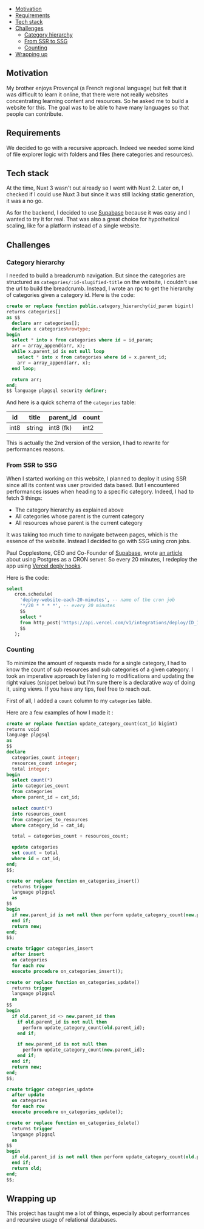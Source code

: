 - [Motivation](#motivation)
- [Requirements](#requirements)
- [Tech stack](#tech-stack)
- [Challenges](#challenges)
  - [Category hierarchy](#category-hierarchy)
  - [From SSR to SSG](#from-ssr-to-ssg)
  - [Counting](#counting)
- [Wrapping up](#wrapping-up)

## Motivation

My brother enjoys Provençal (a French regional language) but felt that it was difficult to learn it online, that there were not really websites concentrating learning content and resources. So he asked me to build a website for this. The goal was to be able to have many languages so that people can contribute.

## Requirements

We decided to go with a recursive approach. Indeed we needed some kind of file explorer logic with folders and files (here categories and resources).

## Tech stack

At the time, Nuxt 3 wasn't out already so I went with Nuxt 2. Later on, I checked if I could use Nuxt 3 but since it was still lacking static generation, it was a no go.

As for the backend, I decided to use [Supabase](https://supabase.com) because it was easy and I wanted to try it for real. That was also a great choice for hypothetical scaling, like for a platform instead of a single website.

## Challenges

### Category hierarchy

I needed to build a breadcrumb navigation. But since the categories are structured as `categories/:id-slugified-title` on the website, i couldn't use the url to build the breadcrumb. Instead, I wrote an rpc to get the hierarchy of categories given a category id. Here is the code:

```sql:category_hierarchy.sql
create or replace function public.category_hierarchy(id_param bigint)
returns categories[]
as $$
  declare arr categories[];
  declare x categories%rowtype;
begin
  select * into x from categories where id = id_param;
  arr = array_append(arr, x);
  while x.parent_id is not null loop
    select * into x from categories where id = x.parent_id;
    arr = array_append(arr, x);
  end loop;

  return arr;
end;
$$ language plpgsql security definer;
```

And here is a quick schema of the `categories` table:

| id   | title  | parent_id | count |
| ---- | ------ | --------- | ----- |
| int8 | string | int8 (fk) | int2  |

This is actually the 2nd version of the version, I had to rewrite for performances reasons.

### From SSR to SSG

When I started working on this website, I planned to deploy it using SSR since all its content was user provided data based. But I encountered performances issues when heading to a specific category. Indeed, I had to fetch 3 things:

- The category hierarchy as explained above
- All categories whose parent is the current category
- All resources whose parent is the current category

It was taking too much time to navigate between pages, which is the essence of the website. Instead I decided to go with SSG using cron jobs.

Paul Copplestone, CEO and Co-Founder of [Supabase](https://supabase.com), wrote [an article](https://supabase.com/blog/2021/03/05/postgres-as-a-cron-server) about using Postgres as a CRON server. So every 20 minutes, I redeploy the app using [Vercel deply hooks](https://vercel.com/docs/concepts/git/deploy-hooks).

Here is the code:

```sql:cron_job.sql
select
   cron.schedule(
     'deploy-website-each-20-minutes', -- name of the cron job
     '*/20 * * * *', -- every 20 minutes
     $$
     select *
     from http_post('https://api.vercel.com/v1/integrations/deploy/ID_1/ID_2', '', '')
     $$
   );
```

### Counting

To minimize the amount of requests made for a single category, I had to know the count of sub resources and sub categories of a given category. I took an imperative approach by listening to modifications and updating the right values (snippet below) but I'm sure there is a declarative way of doing it, using views. If you have any tips, feel free to reach out.

First of all, I added a `count` column to my `categories` table.

Here are a few examples of how I made it :

```sql:update_category_count.sql
create or replace function update_category_count(cat_id bigint)
returns void
language plpgsql
as
$$
declare
  categories_count integer;
  resources_count integer;
  total integer;
begin
  select count(*)
  into categories_count
  from categories
  where parent_id = cat_id;

  select count(*)
  into resources_count
  from categories_to_resources
  where category_id = cat_id;

  total = categories_count + resources_count;

  update categories
  set count = total
  where id = cat_id;
end;
$$;

create or replace function on_categories_insert()
  returns trigger
  language plpgsql
  as
$$
begin
  if new.parent_id is not null then perform update_category_count(new.parent_id);
  end if;
  return new;
end;
$$;

create trigger categories_insert
  after insert
  on categories
  for each row
  execute procedure on_categories_insert();

create or replace function on_categories_update()
  returns trigger
  language plpgsql
  as
$$
begin
  if old.parent_id <> new.parent_id then
    if old.parent_id is not null then
      perform update_category_count(old.parent_id);
    end if;

    if new.parent_id is not null then
      perform update_category_count(new.parent_id);
    end if;
  end if;
  return new;
end;
$$;

create trigger categories_update
  after update
  on categories
  for each row
  execute procedure on_categories_update();

create or replace function on_categories_delete()
  returns trigger
  language plpgsql
  as
$$
begin
  if old.parent_id is not null then perform update_category_count(old.parent_id);
  end if;
  return old;
end;
$$;
```

## Wrapping up

This project has taught me a lot of things, especially about performances and recursive usage of relational databases.
